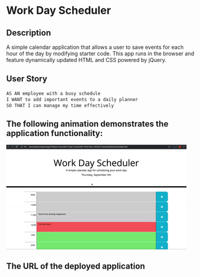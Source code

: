 # Work Day Scheduler

## Description

A simple calendar application that allows a user to save events for each hour of the day by modifying starter code. This app runs in the browser and feature dynamically updated HTML and CSS powered by jQuery.

## User Story

```
AS AN employee with a busy schedule
I WANT to add important events to a daily planner
SO THAT I can manage my time effectively
```

## The following animation demonstrates the application functionality:

![A user clicks on slots on the color-coded calendar and edits the events.](./Assets/05-third-party-apis-homework-demo.gif)


## The URL of the deployed application


